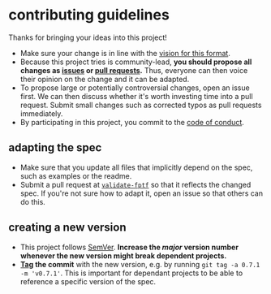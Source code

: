 # contributing guidelines

Thanks for bringing your ideas into this project!

- Make sure your change is in line with the [vision for this format](README.md).
- Because this project tries is community-lead, **you should propose all changes as [issues](https://help.github.com/articles/about-issues/) or [pull requests](https://help.github.com/articles/about-pull-requests/).** Thus, everyone can then voice their opinion on the change and it can be adapted.
- To propose large or potentially controversial changes, open an issue first. We can then discuss whether it's worth investing time into a pull request. Submit small changes such as corrected typos as pull requests immediately.
- By participating in this project, you commit to the [code of conduct](code-of-conduct.md).

## adapting the spec

- Make sure that you update all files that implicitly depend on the spec, such as examples or the readme.
- Submit a pull request at [`validate-fptf`](https://github.com/public-transport/validate-fptf) so that it reflects the changed spec. If you're not sure how to adapt it, open an issue so that others can do this.

## creating a new version

- This project follows [SemVer](http://semver.org). **Increase the *major* version number whenever the new version might break dependent projects.**
- **[Tag](https://git-scm.com/book/en/v2/Git-Basics-Tagging) the commit** with the new version, e.g. by running `git tag -a 0.7.1 -m 'v0.7.1'`. This is important for dependant projects to be able to reference a specific version of the spec.
